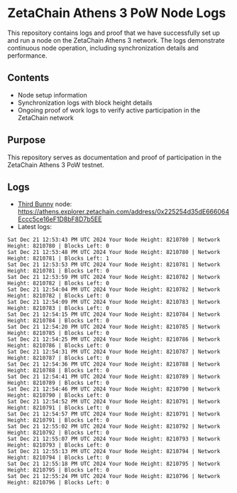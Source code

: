 # ZetaChain Athens 3 PoW Node Logs
This repository contains logs and proof that we have successfully set up and run a node on the ZetaChain Athens 3 network. The logs demonstrate continuous node operation, including synchronization details and performance.

## Contents
- Node setup information
- Synchronization logs with block height details
- Ongoing proof of work logs to verify active participation in the ZetaChain network

## Purpose
This repository serves as documentation and proof of participation in the ZetaChain Athens 3 PoW testnet.

## Logs

- [Third Bunny](https://thirdbunny.xyz/) node: https://athens.explorer.zetachain.com/address/0x225254d35dE666064Eccc5ce16eF1D8bF8D7b5EE
- Latest logs:
```
Sat Dec 21 12:53:43 PM UTC 2024 Your Node Height: 8210780 | Network Height: 8210780 | Blocks Left: 0
Sat Dec 21 12:53:48 PM UTC 2024 Your Node Height: 8210780 | Network Height: 8210781 | Blocks Left: 1
Sat Dec 21 12:53:53 PM UTC 2024 Your Node Height: 8210781 | Network Height: 8210781 | Blocks Left: 0
Sat Dec 21 12:53:59 PM UTC 2024 Your Node Height: 8210782 | Network Height: 8210782 | Blocks Left: 0
Sat Dec 21 12:54:04 PM UTC 2024 Your Node Height: 8210782 | Network Height: 8210782 | Blocks Left: 0
Sat Dec 21 12:54:09 PM UTC 2024 Your Node Height: 8210783 | Network Height: 8210783 | Blocks Left: 0
Sat Dec 21 12:54:15 PM UTC 2024 Your Node Height: 8210784 | Network Height: 8210784 | Blocks Left: 0
Sat Dec 21 12:54:20 PM UTC 2024 Your Node Height: 8210785 | Network Height: 8210785 | Blocks Left: 0
Sat Dec 21 12:54:25 PM UTC 2024 Your Node Height: 8210786 | Network Height: 8210786 | Blocks Left: 0
Sat Dec 21 12:54:31 PM UTC 2024 Your Node Height: 8210787 | Network Height: 8210787 | Blocks Left: 0
Sat Dec 21 12:54:36 PM UTC 2024 Your Node Height: 8210788 | Network Height: 8210788 | Blocks Left: 0
Sat Dec 21 12:54:41 PM UTC 2024 Your Node Height: 8210789 | Network Height: 8210789 | Blocks Left: 0
Sat Dec 21 12:54:46 PM UTC 2024 Your Node Height: 8210790 | Network Height: 8210790 | Blocks Left: 0
Sat Dec 21 12:54:52 PM UTC 2024 Your Node Height: 8210791 | Network Height: 8210791 | Blocks Left: 0
Sat Dec 21 12:54:57 PM UTC 2024 Your Node Height: 8210791 | Network Height: 8210791 | Blocks Left: 0
Sat Dec 21 12:55:02 PM UTC 2024 Your Node Height: 8210792 | Network Height: 8210792 | Blocks Left: 0
Sat Dec 21 12:55:07 PM UTC 2024 Your Node Height: 8210793 | Network Height: 8210793 | Blocks Left: 0
Sat Dec 21 12:55:13 PM UTC 2024 Your Node Height: 8210794 | Network Height: 8210794 | Blocks Left: 0
Sat Dec 21 12:55:18 PM UTC 2024 Your Node Height: 8210795 | Network Height: 8210795 | Blocks Left: 0
Sat Dec 21 12:55:24 PM UTC 2024 Your Node Height: 8210796 | Network Height: 8210796 | Blocks Left: 0
```
